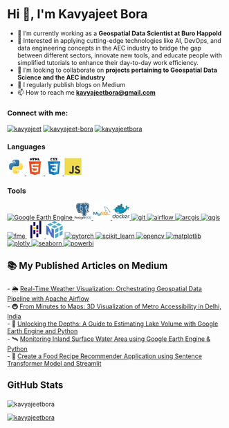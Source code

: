 <h1 align="left">Hi 👋, I'm Kavyajeet Bora</h1>

- 🔭 I’m currently working as a **Geospatial Data Scientist at Buro Happold**
- 🌱 Interested in applying cutting-edge technologies like AI, DevOps, and data engineering concepts in the AEC industry to bridge the gap between different sectors, innovate new tools, and educate people with simplified tutorials to enhance their day-to-day work efficiency.
- 👯 I’m looking to collaborate on **projects pertaining to Geospatial Data Science and the AEC industry**
- 📝 I regularly publish blogs on Medium
- 📫 How to reach me **kavyajeetbora@gmail.com**

<h3 align="left">Connect with me:</h3>
<p align="left">
<a href="https://linkedin.com/in/kavyajeet" target="blank"><img align="center" src="https://raw.githubusercontent.com/rahuldkjain/github-profile-readme-generator/master/src/images/icons/Social/linked-in-alt.svg" alt="kavyajeet" height="30" width="40" /></a>
<a href="https://stackoverflow.com/users/6819442/kavyajeet-bora" target="blank"><img align="center" src="https://raw.githubusercontent.com/rahuldkjain/github-profile-readme-generator/master/src/images/icons/Social/stack-overflow.svg" alt="kavyajeet-bora" height="30" width="40" /></a>
<a href="https://medium.com/@kavyajeetbora" target="blank"><img align="center" src="https://raw.githubusercontent.com/rahuldkjain/github-profile-readme-generator/master/src/images/icons/Social/medium.svg" alt="kavyajeetbora" height="30" width="40" /></a>
</p>

<h3 align="left">Languages</h3>
<p align="left"> 
  <a href="https://www.python.org" target="_blank" rel="noreferrer"> <img src="https://raw.githubusercontent.com/devicons/devicon/master/icons/python/python-original.svg" alt="python" width="40" height="40"/> </a> 
  <a href="https://www.w3.org/html/" target="_blank" rel="noreferrer"> <img src="https://raw.githubusercontent.com/devicons/devicon/master/icons/html5/html5-original-wordmark.svg" alt="html5" width="40" height="40"/> </a> 
  <a href="https://www.w3schools.com/css/" target="_blank" rel="noreferrer"> <img src="https://raw.githubusercontent.com/devicons/devicon/master/icons/css3/css3-original-wordmark.svg" alt="css3" width="40" height="40"/> </a> 
  <a href="https://developer.mozilla.org/en-US/docs/Web/JavaScript" target="_blank" rel="noreferrer"> <img src="https://raw.githubusercontent.com/devicons/devicon/master/icons/javascript/javascript-original.svg" alt="javascript" width="40" height="40"/> </a> 
</p>

<h3 align="left">Tools</h3>
<p align="left"> 
  <a href="https://earthengine.google.com/" target="_blank" rel="noreferrer"> <img src="https://earthengine.google.com/static/images/earth-engine-logo.png" alt="Google Earth Engine" width="40" height="40"/> </a>
  <a href="https://www.postgresql.org" target="_blank" rel="noreferrer"> <img src="https://raw.githubusercontent.com/devicons/devicon/master/icons/postgresql/postgresql-original-wordmark.svg" alt="postgresql" width="40" height="40"/> </a> 
  <a href="https://www.mysql.com/" target="_blank" rel="noreferrer"> <img src="https://raw.githubusercontent.com/devicons/devicon/master/icons/mysql/mysql-original-wordmark.svg" alt="mysql" width="40" height="40"/> </a>
  <a href="https://www.docker.com/" target="_blank" rel="noreferrer"> <img src="https://raw.githubusercontent.com/devicons/devicon/master/icons/docker/docker-original-wordmark.svg" alt="docker" width="40" height="40"/> </a> 
  <a href="https://git-scm.com/" target="_blank" rel="noreferrer"> <img src="https://www.vectorlogo.zone/logos/git-scm/git-scm-icon.svg" alt="git" width="40" height="40"/> </a> 
  <a href="https://airflow.apache.org/" target="_blank" rel="noreferrer"> <img src="https://w7.pngwing.com/pngs/937/843/png-transparent-airflow-airbnb-data-engineering-workflow-reflection-miscellaneous-symmetry-engineering-thumbnail.png" alt="airflow" width="40" height="40"/> </a> 
  <a href="https://www.esri.com/en-us/arcgis/products/index" target="_blank" rel="noreferrer"> <img src="https://www.engineeringforchange.org/wp-content/uploads/2020/07/ArcGIS_logo-1-768x795.png" alt="arcgis" width="40" height="40"/> </a> 
  <a href="https://www.qgis.org/en/site/" target="_blank" rel="noreferrer"> <img src="https://upload.wikimedia.org/wikipedia/commons/thumb/9/91/QGIS_logo_new.svg/256px-QGIS_logo_new.svg.png?20180406083750" alt="qgis" width="40" height="40"/> </a> 
  <a href="https://www.safe.com/fme/" target="_blank" rel="noreferrer"> <img src="https://www.consortech.com/wp-content/uploads/2023/04/fme-by-safe-800x400-cadre.png" alt="fme" width="40" height="40"/> </a> 
  <a href="https://pandas.pydata.org/" target="_blank" rel="noreferrer"> <img src="https://raw.githubusercontent.com/devicons/devicon/2ae2a900d2f041da66e950e4d48052658d850630/icons/pandas/pandas-original.svg" alt="pandas" width="40" height="40"/> </a> 
  <a href="https://numpy.org/" target="_blank" rel="noreferrer"> <img src="https://raw.githubusercontent.com/devicons/devicon/master/icons/numpy/numpy-original.svg" alt="numpy" width="40" height="40"/> </a> 
  <a href="https://pytorch.org/" target="_blank" rel="noreferrer"> <img src="https://www.vectorlogo.zone/logos/pytorch/pytorch-icon.svg" alt="pytorch" width="40" height="40"/> </a> 
  <a href="https://scikit-learn.org/" target="_blank" rel="noreferrer"> <img src="https://upload.wikimedia.org/wikipedia/commons/0/05/Scikit_learn_logo_small.svg" alt="scikit_learn" width="40" height="40"/> </a> 
  <a href="https://opencv.org/" target="_blank" rel="noreferrer"> <img src="https://www.vectorlogo.zone/logos/opencv/opencv-icon.svg" alt="opencv" width="40" height="40"/> </a> 
  <a href="https://matplotlib.org/" target="_blank" rel="noreferrer"> <img src="https://upload.wikimedia.org/wikipedia/commons/8/84/Matplotlib_icon.svg" alt="matplotlib" width="40" height="40"/> </a>
  <a href="https://plotly.com/" target="_blank" rel="noreferrer"> <img src="https://images.plot.ly/logo/new-branding/plotly-logomark.png" alt="plotly" width="40" height="40"/> </a> 
  <a href="https://seaborn.pydata.org/" target="_blank" rel="noreferrer"> <img src="https://seaborn.pydata.org/_images/logo-mark-lightbg.svg" alt="seaborn" width="40" height="40"/> </a> 
  <a href="https://powerbi.microsoft.com/" target="_blank" rel="noreferrer"> <img src="https://www.vectorlogo.zone/logos/microsoft_powerbi/microsoft_powerbi-icon.svg" alt="powerbi" width="40" height="40"/> </a> 
</p>

<h2 align="left">📚 My Published Articles on Medium</h2>

###

<p align="left">
  - 🌦️ <a href="https://medium.com/@kavyajeetbora/real-time-weather-visualization-orchestrating-geospatial-data-pipeline-with-apache-airflow-6c5ddb8a76f0">Real-Time Weather Visualization: Orchestrating Geospatial Data Pipeline with Apache Airflow</a><br>
  - 🚇 <a href="https://medium.com/@kavyajeetbora/from-minutes-to-maps-3d-visualization-of-metro-accessibility-in-delhi-ncr-715d1b887ba6">From Minutes to Maps: 3D Visualization of Metro Accessibility in Delhi, India</a><br>
  - 🌊 <a href="https://medium.com/@kavyajeetbora/unlocking-the-depths-a-guide-to-estimating-lake-volume-with-google-earth-engine-and-python-ef36b842fa2a">Unlocking the Depths: A Guide to Estimating Lake Volume with Google Earth Engine and Python</a><br>
  - 🛰️ <a href="https://medium.com/@kavyajeetbora/monitoring-inland-surface-water-area-using-google-earth-engine-python-35f938da8077">Monitoring Inland Surface Water Area using Google Earth Engine & Python</a><br>
  - 🍲 <a href="https://medium.com/@kavyajeetbora/create-a-food-recipe-recommender-application-using-sentence-transformer-model-and-streamlit-aea2141a4599">Create a Food Recipe Recommender Application using Sentence Transformer Model and Streamlit</a>
</p>

###

<h2 align="left">GitHub Stats</h2>

###
<p align="left">
  <img src="https://github-readme-stats.vercel.app/api/top-langs?username=kavyajeetbora&theme=onedark&show_icons=true&locale=en&layout=compact&card_width=500" alt="kavyajeetbora" />
</p>

<p align="left"><a href="https://github.com/ryo-ma/github-profile-trophy"><img src="https://github-profile-trophy.vercel.app/?username=kavyajeetbora&theme=onedark" alt="kavyajeetbora" /></a> </p>



###

###
